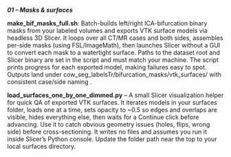 ***01 – Masks & surfaces***

**make_bif_masks_full.sh**: 
Batch-builds left/right ICA-bifurcation binary masks from your labeled volumes and exports VTK surface models via headless 3D Slicer. It loops over all CT/MR cases and both sides, assembles per-side masks (using FSL/ImageMath), then launches Slicer without a GUI to convert each mask to a watertight surface. Paths to the dataset root and Slicer binary are set in the script and must match your machine. The script prints progress for each exported model, making failures easy to spot. Outputs land under cow_seg_labelsTr/bifurcation_masks/vtk_surfaces/ with consistent case/side naming .

**load_surfaces_one_by_one_dimmed.py** – A small Slicer visualization helper for quick QA of exported VTK surfaces. It iterates models in your surfaces folder, loads one at a time, sets opacity to ~0.5 so edges and overlaps are visible, hides everything else, then waits for a Continue click before advancing. Use it to catch obvious geometry issues (holes, flips, wrong side) before cross-sectioning. It writes no files and assumes you run it inside Slicer’s Python console. Update the folder path near the top to your local surfaces directory.
